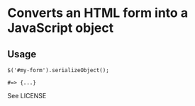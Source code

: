 # Converts an HTML form into a JavaScript object

## Usage

    $('#my-form').serializeObject();
    
    #=> {...}

See LICENSE
